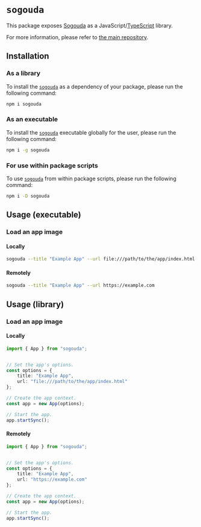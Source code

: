# `sogouda`

This package exposes [Sogouda](#sogouda) as a JavaScript/[TypeScript](https://typescriptlang.org/) library.

For more information, please refer to [the main repository](https://github.com/sogouda/sogouda/).

## Installation

### As a library

To install the [`sogouda`](#sogouda) as a dependency of your package, please run the following command:

```sh
npm i sogouda
```

### As an executable

To install the [`sogouda`](#sogouda) executable globally for the user, please run the following command:

```sh
npm i -g sogouda
```

### For use within package scripts

To use [`sogouda`](#sogouda) from within package scripts, please run the following command:

```sh
npm i -D sogouda
```

## Usage (executable)

### Load an app image

#### Locally

```sh
sogouda --title "Example App" --url file:///path/to/the/app/index.html
```

#### Remotely

```sh
sogouda --title "Example App" --url https://example.com
```

## Usage (library)

### Load an app image

#### Locally

```ts
import { App } from "sogouda";


// Set the app's options.
const options = {
    title: "Example App",
    url: "file:///path/to/the/app/index.html"
};

// Create the app context.
const app = new App(options);

// Start the app.
app.startSync();
```

#### Remotely

```ts
import { App } from "sogouda";


// Set the app's options.
const options = {
    title: "Example App",
    url: "https://example.com"
};

// Create the app context.
const app = new App(options);

// Start the app.
app.startSync();
```

